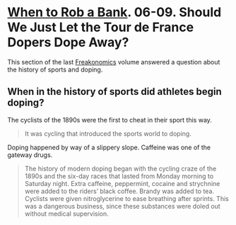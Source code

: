 # [When to Rob a Bank]. 06-09. Should We Just Let the Tour de France Dopers Dope Away?

This section of the last [Freakonomics] volume answered a question about the history of sports and doping.

[Freakonomics]: ../../../series/freakonomics.md
[When to Rob a Bank]: https://www.google.com/books/edition/When_to_Rob_a_Bank/2lidBAAAQBAJ

## When in the history of sports did athletes begin doping?

The cyclists of the 1890s were the first to cheat in their sport this way.

> It was cycling that introduced the sports world to doping.

Doping happened by way of a slippery slope. Caffeine was one of the gateway drugs.

> The history of modern doping began with the cycling craze of the 1890s and the six-day races that lasted from Monday morning to Saturday night. Extra caffeine, peppermint, cocaine and strychnine were added to the riders’ black coffee. Brandy was added to tea. Cyclists were given nitroglycerine to ease breathing after sprints. This was a dangerous business, since these substances were doled out without medical supervision.
